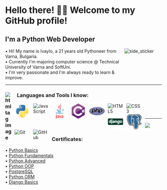 # Hello there! 👋🏻 Welcome to my GitHub profile! 

## I'm a Python Web Developer

<img align="right" width=120px height=110px alt="side_sticker" src="https://media.giphy.com/media/v1.Y2lkPTc5MGI3NjExOTZzZmI2NmdoZGRvMWwwenk0MWV2YTF5dmNoNGplbjI2M3IxYmM3biZlcD12MV9pbnRlcm5hbF9naWZfYnlfaWQmY3Q9Zw/KAq5w47R9rmTuvWOWa/giphy.gif" />

• Hi! My name is Ivaylo, a 21 years old Pythoneer from Varna, Bulgaria. <br>
• Currently I'm majoring computer science @ Technical University of Varna and SoftUni. <br>
• I'm very passionate and I'm always ready to learn & improve. <br>

---

### <img align="left" alt="html tag image" src="https://media2.giphy.com/media/QssGEmpkyEOhBCb7e1/giphy.gif?cid=ecf05e47a0n3gi1bfqntqmob8g9aid1oyj2wr3ds3mg700bl&rid=giphy.gif" width="25" style="margin-right: 5px;"> &nbsp; Languages and Tools I know:

<img align="left" alt="Python" width="50px" src="https://github.com/devicons/devicon/blob/v2.14.0/icons/python/python-original.svg" style="padding-right:10px;" />
<img align="left" alt="JavaScript" width="50px" src="https://cdn.jsdelivr.net/gh/devicons/devicon/icons/javascript/javascript-original.svg" style="padding-right:10px;" />
<img align="left" alt="Java" width="50px" src="https://github.com/devicons/devicon/blob/v2.14.0/icons/java/java-original-wordmark.svg" style="padding-right:10px;" />
<img align="left" alt="C#" width="50px" src="https://github.com/devicons/devicon/blob/v2.14.0/icons/csharp/csharp-original.svg" style="padding-right:10px;" />
<img align="left" alt="Php" width="50px" src="https://raw.githubusercontent.com/devicons/devicon/2ae2a900d2f041da66e950e4d48052658d850630/icons/php/php-original.svg" style="padding-right:10px;" />
<img align="left" alt="HTML5" width="50px" src="https://cdn.jsdelivr.net/gh/devicons/devicon/icons/html5/html5-original.svg" style="padding-right:10px;" />
<img align="left" alt="CSS3" width="50px" src="https://cdn.jsdelivr.net/gh/devicons/devicon/icons/css3/css3-original.svg" style="padding-right:10px;" />
<img align="left" alt="Django" width="50px" src="https://github.com/devicons/devicon/blob/v2.14.0/icons/django/django-original.svg" style="padding-right:10px;" />
<img align="left" alt="PostgreSQL" width="50px" src="https://github.com/devicons/devicon/blob/v2.14.0/icons/postgresql/postgresql-original.svg" style="padding-right:10px;" />
<img align="left" alt="Git" width="50px" src="https://cdn.jsdelivr.net/gh/devicons/devicon/icons/git/git-original.svg" style="padding-right:10px;" />
<img align="left" alt="GitHub" width="50px" src="https://user-images.githubusercontent.com/3369400/139447912-e0f43f33-6d9f-45f8-be46-2df5bbc91289.png" style="padding-right:10px;" />

<br />
<br />

---

<div display="flex">
  <img height="160" src="https://github-readme-stats-git-masterrstaa-rickstaa.vercel.app/api/top-langs/?username=Ivaylo2201&layout=compact&bg_color=09131B&hide_border=true" />

  <h3 align="left">Certificates:</h3>
  <p align="left">
      • <a href="https://softuni.bg/certificates/certificates/converttoimage/147360?code=ae0c3d5e">Python Basics</a> <br>
      • <a href="https://softuni.bg/certificates/certificates/converttoimage/166757?code=a64a8746">Python Fundamentals</a> <br>
      • <a href="https://softuni.bg/certificates/certificates/converttoimage/173743?code=c522f868">Python Advanced</a> <br>
      • <a href="https://softuni.bg/certificates/certificates/converttoimage/180799?code=f0b98d92">Python OOP</a> <br>
      • <a href="https://softuni.bg/certificates/certificates/converttoimage/185959?code=82291b43">PostgreSQL</a> <br>
      • <a href="https://softuni.bg/certificates/certificates/converttoimage/193770?code=42e4d17f">Python ORM</a> <br>
      • <a href="https://softuni.bg/certificates/certificates/converttoimage/207379?code=f497e80d">Django Basics</a> <br>
  </p>
</div>
